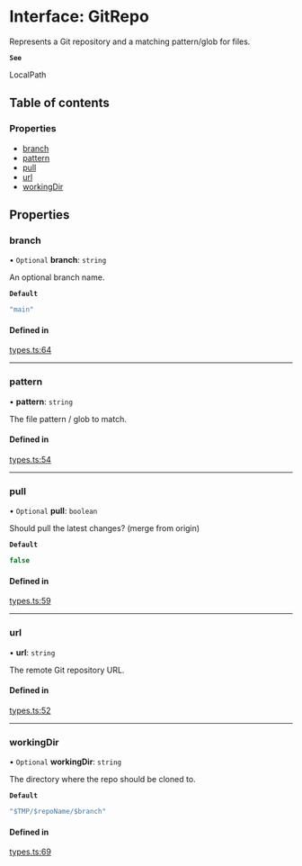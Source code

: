 # Interface: GitRepo

Represents a Git repository and a matching pattern/glob for files.

**`See`**

LocalPath

## Table of contents

### Properties

- [branch](GitRepo.md#branch)
- [pattern](GitRepo.md#pattern)
- [pull](GitRepo.md#pull)
- [url](GitRepo.md#url)
- [workingDir](GitRepo.md#workingdir)

## Properties

### branch

• `Optional` **branch**: `string`

An optional branch name.

**`Default`**

```ts
"main"
```

#### Defined in

[types.ts:64](https://github.com/roxlabs/coldsnip/blob/3e3785d/src/types.ts#L64)

___

### pattern

• **pattern**: `string`

The file pattern / glob to match.

#### Defined in

[types.ts:54](https://github.com/roxlabs/coldsnip/blob/3e3785d/src/types.ts#L54)

___

### pull

• `Optional` **pull**: `boolean`

Should pull the latest changes? (merge from origin)

**`Default`**

```ts
false
```

#### Defined in

[types.ts:59](https://github.com/roxlabs/coldsnip/blob/3e3785d/src/types.ts#L59)

___

### url

• **url**: `string`

The remote Git repository URL.

#### Defined in

[types.ts:52](https://github.com/roxlabs/coldsnip/blob/3e3785d/src/types.ts#L52)

___

### workingDir

• `Optional` **workingDir**: `string`

The directory where the repo should be cloned to.

**`Default`**

```ts
"$TMP/$repoName/$branch"
```

#### Defined in

[types.ts:69](https://github.com/roxlabs/coldsnip/blob/3e3785d/src/types.ts#L69)
